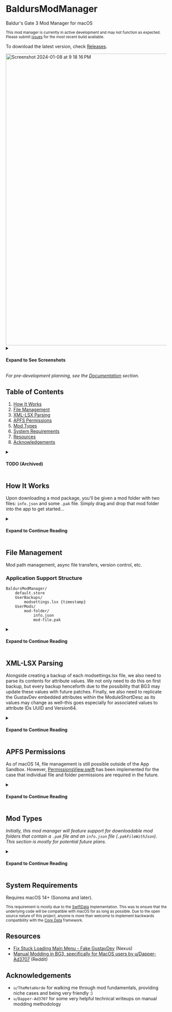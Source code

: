 # BaldursModManager
Baldur's Gate 3 Mod Manager for macOS

<sup>This mod manager is currently in active development and may not function as expected. Please submit [issues](https://github.com/revblaze/BaldursModManager/issues) for the most recent build available.</sup>

To download the latest version, check [Releases](https://github.com/revblaze/BaldursModManager/releases).

<img width="913" alt="Screenshot 2024-01-08 at 9 18 16 PM" src="https://github.com/revblaze/BaldursModManager/assets/1476332/2504bdb3-a766-435b-a70d-40f9f97d981a">

<details>

<summary><h4>Expand to See Screenshots</h4></summary>

<img width="913" alt="Screenshot 2024-01-08 at 9 18 33 PM" src="https://github.com/revblaze/BaldursModManager/assets/1476332/463dec79-6fc8-4fee-998b-a19b15faecf2">
<img width="972" alt="Screenshot 2024-01-08 at 9 19 16 PM" src="https://github.com/revblaze/BaldursModManager/assets/1476332/129b03c3-4531-4179-8cb1-e81aaeef9050">

</details>

<i>For pre-development planning, see the [Documentation](/Documentation/) section.</i>

## Table of Contents

1. [How It Works](#how-it-works)
2. [File Management](#file-management)
3. [XML-LSX Parsing](#xml-lsx-parsing)
4. [APFS Permissions](#apfs-permissions)
5. [Mod Types](#mod-types)
6. [System Requirements](#system-requirements)
7. [Resources](#resources)
8. [Acknowledgements](#acknowledgements)

<details>

<summary><h4>TODO (Archived)</h4></summary>

- [x] SwiftData implementation
- [x] JSON mod metadata parsing (`info.json`)
- [x] NavigationView (master)
  - [x] Add ModItem to SwiftData store
  - [x] Delete ModItem from SwiftData store 
  - [x] Drag/drop ModItem to set load order
- [x] ModItemDetailView (detail)
  - [x] Populate with metadata from parsed JSON
  - [x] Toggle modItem's `isEnabled` state
- [x] File management
  - [x] UserSettings: Option for copy or move on mod import 
  - [x] Copy/move mod folder to Application Support/Documents on import
  - [x] Handling of `.pak` file location based on `isEnabled` status
  - [x] Remove mod folder contents on Delete
- [x] `modsettings.lsx`
  - [ ] modsettings XML version/build check on launch
    - [ ] Backup default modsettings file for restore (remove all mods) functionality
    - [x] Use latest XML version/build tags for generation
  - [x] Mod load order XML generation based on `isEnabled` status
  - [x] Save Load Order button action → backup lsx (rename), generate new lsx
     
 </details>

## How It Works

Upon downloading a mod package, you'll be given a mod folder with two files: `info.json` and some `.pak` file. Simply drag and drop that mod folder into the app to get started...

<details>

<summary><h4>Expand to Continue Reading</h4></summary>

If the `info.json` file can be parsed (it contains the required fields `Name, Folder, UUID, MD5`) then the mod folder will be accepted. 

From here, the mod folder will be stored in the app's `Application Support/` directory. Simultaneously, a new entry will be added to the app's local database that will include a reference to the mod folder directory, as well as the metadata parsed from the JSON file. Each new entry will also be added to the end of the load order list and given an order number based on its position in the list. 

### Load Order

Rearranging mods in the sidebar will update the order number of each mod, respective to their new position in the list.

### Enabling / Disabling

Newly added mods are disabled by default. 

<b><i>Enabling</i></b> a mod will move that mod's `.pak` file to the BG3 `Mods/` directory. It will also queue the metadata (parsed from the JSON file) to be added to the `modsettings.lsx` file. 

<b><i>Disabling</i></b> a mod will move the `.pak` file back to the mod folder (in the app's `Application Support/` directory), and will remove its associated metadata from the `modsettings.lsx` queue.

### Saving / Restoring

<b><i>Save Mod Settings</i></b> will backup the existing `modsettings.lsx` file and replace it with a new, identical file that includes the metadata of the enabled mods in your load order. The order in which these mods are added will depend on their order in the list. This new modsettings file will be given permissions that mimic the system's file-locking functionality, as seen in the Finder app.

Adding new mods, enabling/disabling existings mods and/or modifying the load order–followed by <b><i>Save Mod Settings</i></b>–will simply replace the existing `modsettings.lsx` file with a newly generated one.

<b><i>Restore Mod Settings</i></b> will replace any existing `modsettings.lsx` file with the one that was initially backed up from the first time you saved mod settings.

</details>

## File Management

Mod path management, async file transfers, version control, etc.

### Application Support Structure

```
BaldursModManager/
    default.store
    UserBackups/
        modsettings.lsx {timestamp}
    UserMods/
        mod-folder/
            info.json
            mod-file.pak
```

<details>

<summary><h4>Expand to Continue Reading</h4></summary>

### `modsettings.lsx` Backup Management

Stored in the Application Support `UserBackups/` directory.

<img width="1042" alt="Screenshot 2024-01-08 at 7 40 03 AM" src="https://github.com/revblaze/BaldursModManager/assets/1476332/56e5936b-ba62-4180-b02a-1919978c3215">

</details>

## XML-LSX Parsing

Alongside creating a backup of each modsettings.lsx file, we also need to parse its contents for attribute values. We not only need to do this on first backup, but every backup henceforth due to the possibility that BG3 may update these values with future patches. Finally, we also need to replicate the GustavDev embedded attributes within the ModuleShortDesc as its values may change as well–this goes especially for associated values to attribute IDs UUID and Version64.

<details>

<summary><h4>Expand to Continue Reading</h4></summary>

This current version of the parser is extremely hacky and specifically designed to work with the `modsettings.lsx` file structure. I welcome any help on this front, as I'm no XML parsing expert. For the meantime, this solution should at least work for our purposes.

Input sample (default) `modsettings.lsx` from BG3 version 4.1.1.4251417:

```xml
<?xml version="1.0" encoding="UTF-8"?>
<save>
    <version major="4" minor="4" revision="0" build="300"/>
    <region id="ModuleSettings">
        <node id="root">
            <children>
                <node id="ModOrder"/>
                <node id="Mods">
                    <children>
                        <node id="ModuleShortDesc">
                            <attribute id="Folder" type="LSString" value="GustavDev"/>
                            <attribute id="MD5" type="LSString" value=""/>
                            <attribute id="Name" type="LSString" value="GustavDev"/>
                            <attribute id="UUID" type="FixedString" value="28ac9ce2-2aba-8cda-b3b5-6e922f71b6b8"/>
                            <attribute id="Version64" type="int64" value="36028797018963968"/>
                        </node>
                    </children>
                </node>
            </children>
        </node>
    </region>
</save>
```

We'll need to create our own XMLAttributes structure to store these values:

```swift
struct XMLAttributes {
  var version: Version
  var moduleShortDesc: ModuleShortDesc
  
  struct Version {
    var majorString: String
    var minorString: String
    var revisionString: String
    var buildString: String
  }
  
  struct ModuleShortDesc {
    var folder: Attribute
    var md5: Attribute
    var name: Attribute
    var uuid: Attribute
    var version64: Attribute
    
    struct Attribute {
      var typeString: String
      var valueString: String
    }
  }
}
```

Our LsxParserDelegate class will then extract this data, storing them as (kinda) "type-safe(ish)" variables. From there, we can call them as such to help re-generate the modsettings.lsx file anew:

### XML `version` Header

```swift
let majorVersion = xmlAttrs.version.majorString
let minorVersion = xmlAttrs.version.minorString
let revisionVersion = xmlAttrs.version.revisionString
let buildVersion = xmlAttrs.version.buildString

let versionXmlString = 
"""
<version major="\(majorVersion)" minor="\(minorVersion)" revision="\(revisionVersion)" build="\(buildVersion)"/>
"""

print(versionXmlString)
```

Output:

```xml
<version major="4" minor="4" revision="0" build="300"/>
```

### XML `ModuleShortDesc` Child Nodes

```swift
let gustavDevGeneratedAttributes = 
"""
<attribute id="Folder" type="\(gustavDevModule.folder.typeString)" value="\(gustavDevModule.folder.valueString)"/>
<attribute id="MD5" type="\(gustavDevModule.md5.typeString)" value="\(gustavDevModule.md5.valueString)"/>
<attribute id="Name" type="\(gustavDevModule.name.typeString)" value="\(gustavDevModule.name.valueString)"/>
<attribute id="UUID" type="\(gustavDevModule.uuid.typeString)" value="\(gustavDevModule.uuid.valueString)"/>
<attribute id="Version64" type="\(gustavDevModule.version64.typeString)" value="\(gustavDevModule.version64.valueString)"/>
"""

print(gustavDevGeneratedAttributes)
```

Output:

```xml
<attribute id="Folder" type="LSString" value="GustavDev"/>
<attribute id="MD5" type="LSString" value=""/>
<attribute id="Name" type="LSString" value="GustavDev"/>
<attribute id="UUID" type="FixedString" value="28ac9ce2-2aba-8cda-b3b5-6e922f71b6b8"/>
<attribute id="Version64" type="int64" value="36028797018963968"/>
```

Refer to the specific [pull request](https://github.com/revblaze/BaldursModManager/pull/19) for more details on this implementation.

</details>

## APFS Permissions

As of macOS 14, file management is still possible outside of the App Sandbox. However, [PermissionsView.swift](https://github.com/revblaze/BaldursModManager/blob/main/BaldursModManager/Views/PermissionsView.swift) has been implemented for the case that individual file and folder permissions are required in the future.

<details>

<summary><h4>Expand to Continue Reading</h4></summary>

<img width="1012" alt="Screenshot 2024-01-07 at 3 53 09 PM" src="https://github.com/revblaze/BaldursModManager/assets/1476332/b1dc8690-300d-44e2-92a1-0fec3e1cfc95">
<img width="1012" alt="Screenshot 2024-01-07 at 3 53 18 PM" src="https://github.com/revblaze/BaldursModManager/assets/1476332/234a4478-b89b-42cc-b5b5-60c85b1c3826">
<img width="1012" alt="Screenshot 2024-01-07 at 3 53 36 PM" src="https://github.com/revblaze/BaldursModManager/assets/1476332/17e4dd96-1d17-4c2f-9fa1-38d7e6331437">

</details>

## Mod Types

<i>Initially, this mod manager will feature support for downloadable mod folders that contain a `.pak` file and an `info.json` file (`.pakFileWithJson`). This section is mostly for potential future plans.</i>

<details>

<summary><h4>Expand to Continue Reading</h4></summary>

```swift
enum ModType {
  case pakFile
  case pakFileWithUuid
  case pakFileWithJson
  case replaceFileStructure
}
```

`.pakFile` <i>ie. [Baldur's Gate 3 Mod Fixer](https://www.nexusmods.com/baldursgate3/mods/141)</i>
  - Mod contents: PAK file
  - PAK file simply needs to be placed in `Mods/` folder for it to work

`.pakFileWithUuid` <i>ie. [UnlockLevelCurve](https://www.nexusmods.com/baldursgate3/mods/377)</i>
  - Mod contents: PAK file
  - Mod description contains UUID values per associated PAK file
  - PAK file needs to be placed in `Mods/` folder; UUID key-value must be added to modsettings.lsx

`.pakFileWithJson` <i>ie. [Faces of Faerun](https://www.nexusmods.com/baldursgate3/mods/429)</i>
  - Mod contents: PAK file, info.json
  - PAK file needs to be placed in `Mods/` folder; JSON contents must be parsed and added to modsettings.lsx

`.replaceFileStructure` <i>ie. [Level 20 (Multiclass)](https://www.nexusmods.com/baldursgate3/mods/570)</i>
  - Mod contents: file-folder structure that mimics game data files (`{MOD}/Data/Public/.../file`)
  - Files need to replace existing files at their exact locations
  - `{MOD}/Data/Public/.../file` → `{GAME}/Data/Public/.../file`

</details>

## System Requirements

Requires macOS 14+ (Sonoma and later).

<sup>This requirement is mostly due to the [SwiftData](https://developer.apple.com/documentation/swiftdata) implementation. This was to ensure that the underlying code will be compatible with macOS for as long as possible. Due to the open source nature of this project, anyone is more than welcome to implement backwards compatibility with the [Core Data](https://developer.apple.com/documentation/coredata) framework.

## Resources

- [Fix Stuck Loading Main Menu - Fake GustavDev](https://www.nexusmods.com/baldursgate3/mods/611) (Nexus)
- [Manual Modding in BG3, specifically for MacOS users by u/Dapper-Ad3707](https://www.reddit.com/r/BaldursGate3/comments/15cksse/manual_modding_in_bg3_specifically_for_macos_users/) (Reddit)

## Acknowledgements

- `u/TheMetaHorde` for walking me through mod fundamentals, providing niche cases and being very friendly :)
- `u/Dapper-Ad3707` for some very helpful technical writeups on manual modding methodology
